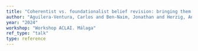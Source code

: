 ```yaml
---
title: "Coherentist vs. foundationalist belief revision: bringing them together"
author: "Aguilera-Ventura, Carlos and Ben-Naim, Jonathan and Herzig, Andreas"
year: "2024"
workshop: "Workshop ACLAI. Málaga"
ref_type: "talk"
type: reference
---
```

